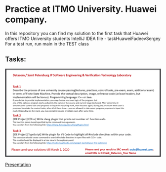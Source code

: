 # Practice at ITMO University. Huawei company.

In this repository you can find my solution to the first task that Huawei offers ITMO University students
IntelliJ IDEA file - taskHuaweiFadeevSergey
For a test run, run main in the TEST class

## Tasks:
![Image alt](https://github.com/FadeevSergey/Huawei_CDtask_Datacom/blob/master/Images/Task_1.png)

[Presentation](https://github.com/FadeevSergey/Huawei_CDtask_Datacom/blob/master/Presentation.pdf)

